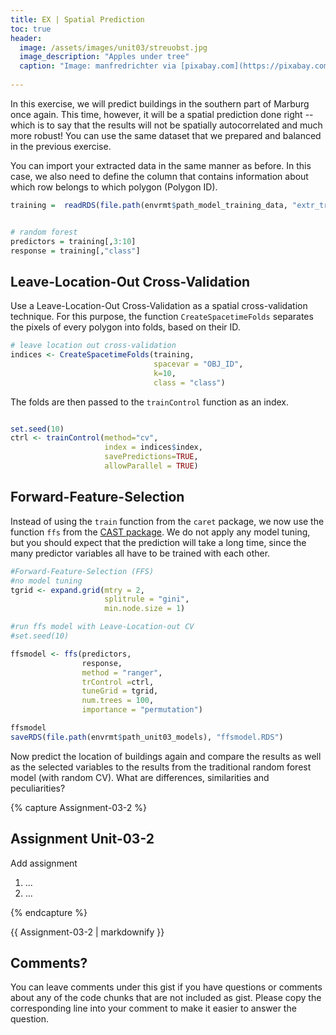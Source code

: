 ```yaml
---
title: EX | Spatial Prediction
toc: true
header:
  image: /assets/images/unit03/streuobst.jpg
  image_description: "Apples under tree"
  caption: "Image: manfredrichter via [pixabay.com](https://pixabay.com/de/photos/%C3%A4pfel-streuobst-obstbaum-apfelbaum-3684775/)"
 
---
```


In this exercise, we will predict buildings in the southern part of Marburg once again. This time, however, it will be a spatial prediction done right -- which is to say that the results will not be spatially autocorrelated and much more robust! You can use the same dataset that we prepared and balanced in the previous exercise. 

You can import your extracted data in the same manner as before. In this case, we also need to define the column that contains information about which row belongs to which polygon (Polygon ID).

```r
training =  readRDS(file.path(envrmt$path_model_training_data, "extr_train.RDS")) 


# random forest
predictors = training[,3:10]
response = training[,"class"]
```

## Leave-Location-Out Cross-Validation
Use a Leave-Location-Out Cross-Validation as a spatial cross-validation technique. For this purpose, the function `CreateSpacetimeFolds` separates the pixels of every polygon into folds, based on their ID.

```r
# leave location out cross-validation
indices <- CreateSpacetimeFolds(training, 
                                spacevar = "OBJ_ID", 
                                k=10, 
                                class = "class")
```

The folds are then passed to the `trainControl` function as an index.

```r

set.seed(10)
ctrl <- trainControl(method="cv",
                     index = indices$index,
                     savePredictions=TRUE,
                     allowParallel = TRUE)
```

## Forward-Feature-Selection

Instead of using the `train` function from the `caret` package, we now use the function `ffs` from the [CAST package](https://cran.r-project.org/web/packages/CAST/index.html). We do not apply any model tuning, but you should expect that the prediction will take a long time, since the many predictor variables all have to be trained with each other. 

```r
#Forward-Feature-Selection (FFS)
#no model tuning
tgrid <- expand.grid(mtry = 2,
                     splitrule = "gini",
                     min.node.size = 1)

#run ffs model with Leave-Location-out CV
#set.seed(10)

ffsmodel <- ffs(predictors,
                response,
                method = "ranger",
                trControl =ctrl,
                tuneGrid = tgrid,
                num.trees = 100,
                importance = "permutation")

ffsmodel
saveRDS(file.path(envrmt$path_unit03_models), "ffsmodel.RDS")
```

Now predict the location of buildings again and compare the results as well as the selected variables to the results from the traditional random forest model (with random CV). What are differences, similarities and peculiarities? 


{% capture Assignment-03-2 %}

## Assignment Unit-03-2

Add assignment
1. ...
2. ...

{% endcapture %}
<div class="notice--success">
  {{ Assignment-03-2 | markdownify }}
</div> 

## Comments?
You can leave comments under this gist if you have questions or comments about any of the code chunks that are not included as gist. Please copy the corresponding line into your comment to make it easier to answer the question. 

<script src="https://utteranc.es/client.js"
        repo="GeoMOER/geoAI"
        issue-term="GeoAI_2021_unit_03_EX_Spatial_prediction"
        theme="github-light"
        crossorigin="anonymous"
        async>
</script>
